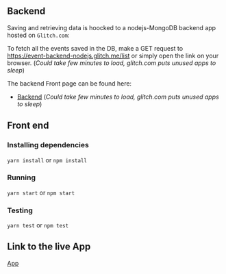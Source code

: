 ## Backend
Saving and retrieving data is hoocked to a nodejs-MongoDB backend app hosted on `Glitch.com`:

To fetch all the events saved in the DB, make a GET request to https://event-backend-nodejs.glitch.me/list or simply open the link on your browser. (*Could take few minutes to load, glitch.com puts unused apps to sleep*)

The backend Front page can be found here:
- [Backend](https://event-backend-nodejs.glitch.me/) (*Could take few minutes to load, glitch.com puts unused apps to sleep*)

## Front end

### Installing dependencies
`yarn install` or `npm install`

### Running
`yarn start` or `npm start`

### Testing
`yarn test` or `npm test`

## Link to the live App
[App](https://tchoukoualeu.github.io/event-shine/)